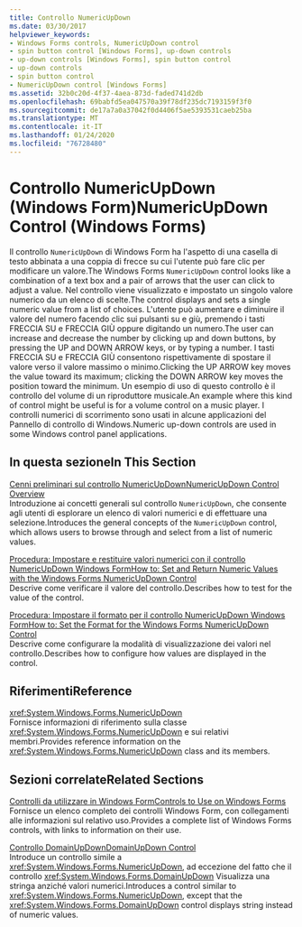 ```yaml
---
title: Controllo NumericUpDown
ms.date: 03/30/2017
helpviewer_keywords:
- Windows Forms controls, NumericUpDown control
- spin button control [Windows Forms], up-down controls
- up-down controls [Windows Forms], spin button control
- up-down controls
- spin button control
- NumericUpDown control [Windows Forms]
ms.assetid: 32b0c20d-4f37-4aea-873d-faded741d2db
ms.openlocfilehash: 69babfd5ea047570a39f78df235dc7193159f3f0
ms.sourcegitcommit: de17a7a0a37042f0d4406f5ae5393531caeb25ba
ms.translationtype: MT
ms.contentlocale: it-IT
ms.lasthandoff: 01/24/2020
ms.locfileid: "76728480"
---
```

# <a name="numericupdown-control-windows-forms"></a><span data-ttu-id="f7d8b-102">Controllo NumericUpDown (Windows Form)</span><span class="sxs-lookup"><span data-stu-id="f7d8b-102">NumericUpDown Control (Windows Forms)</span></span>
<span data-ttu-id="f7d8b-103">Il controllo `NumericUpDown` di Windows Form ha l'aspetto di una casella di testo abbinata a una coppia di frecce su cui l'utente può fare clic per modificare un valore.</span><span class="sxs-lookup"><span data-stu-id="f7d8b-103">The Windows Forms `NumericUpDown` control looks like a combination of a text box and a pair of arrows that the user can click to adjust a value.</span></span> <span data-ttu-id="f7d8b-104">Nel controllo viene visualizzato e impostato un singolo valore numerico da un elenco di scelte.</span><span class="sxs-lookup"><span data-stu-id="f7d8b-104">The control displays and sets a single numeric value from a list of choices.</span></span> <span data-ttu-id="f7d8b-105">L'utente può aumentare e diminuire il valore del numero facendo clic sui pulsanti su e giù, premendo i tasti FRECCIA SU e FRECCIA GIÙ oppure digitando un numero.</span><span class="sxs-lookup"><span data-stu-id="f7d8b-105">The user can increase and decrease the number by clicking up and down buttons, by pressing the UP and DOWN ARROW keys, or by typing a number.</span></span> <span data-ttu-id="f7d8b-106">I tasti FRECCIA SU e FRECCIA GIÙ consentono rispettivamente di spostare il valore verso il valore massimo o minimo.</span><span class="sxs-lookup"><span data-stu-id="f7d8b-106">Clicking the UP ARROW key moves the value toward its maximum; clicking the DOWN ARROW key moves the position toward the minimum.</span></span> <span data-ttu-id="f7d8b-107">Un esempio di uso di questo controllo è il controllo del volume di un riproduttore musicale.</span><span class="sxs-lookup"><span data-stu-id="f7d8b-107">An example where this kind of control might be useful is for a volume control on a music player.</span></span> <span data-ttu-id="f7d8b-108">I controlli numerici di scorrimento sono usati in alcune applicazioni del Pannello di controllo di Windows.</span><span class="sxs-lookup"><span data-stu-id="f7d8b-108">Numeric up-down controls are used in some Windows control panel applications.</span></span>  
  
## <a name="in-this-section"></a><span data-ttu-id="f7d8b-109">In questa sezione</span><span class="sxs-lookup"><span data-stu-id="f7d8b-109">In This Section</span></span>  
 [<span data-ttu-id="f7d8b-110">Cenni preliminari sul controllo NumericUpDown</span><span class="sxs-lookup"><span data-stu-id="f7d8b-110">NumericUpDown Control Overview</span></span>](numericupdown-control-overview-windows-forms.md)  
 <span data-ttu-id="f7d8b-111">Introduzione ai concetti generali sul controllo `NumericUpDown`, che consente agli utenti di esplorare un elenco di valori numerici e di effettuare una selezione.</span><span class="sxs-lookup"><span data-stu-id="f7d8b-111">Introduces the general concepts of the `NumericUpDown` control, which allows users to browse through and select from a list of numeric values.</span></span>  
  
 [<span data-ttu-id="f7d8b-112">Procedura: Impostare e restituire valori numerici con il controllo NumericUpDown Windows Form</span><span class="sxs-lookup"><span data-stu-id="f7d8b-112">How to: Set and Return Numeric Values with the Windows Forms NumericUpDown Control</span></span>](set-and-return-numeric-values-with-wf-numericupdown-control.md)  
 <span data-ttu-id="f7d8b-113">Descrive come verificare il valore del controllo.</span><span class="sxs-lookup"><span data-stu-id="f7d8b-113">Describes how to test for the value of the control.</span></span>  
  
 [<span data-ttu-id="f7d8b-114">Procedura: Impostare il formato per il controllo NumericUpDown Windows Form</span><span class="sxs-lookup"><span data-stu-id="f7d8b-114">How to: Set the Format for the Windows Forms NumericUpDown Control</span></span>](how-to-set-the-format-for-the-windows-forms-numericupdown-control.md)  
 <span data-ttu-id="f7d8b-115">Descrive come configurare la modalità di visualizzazione dei valori nel controllo.</span><span class="sxs-lookup"><span data-stu-id="f7d8b-115">Describes how to configure how values are displayed in the control.</span></span>  
  
## <a name="reference"></a><span data-ttu-id="f7d8b-116">Riferimenti</span><span class="sxs-lookup"><span data-stu-id="f7d8b-116">Reference</span></span>  
 <xref:System.Windows.Forms.NumericUpDown>  
 <span data-ttu-id="f7d8b-117">Fornisce informazioni di riferimento sulla classe <xref:System.Windows.Forms.NumericUpDown> e sui relativi membri.</span><span class="sxs-lookup"><span data-stu-id="f7d8b-117">Provides reference information on the <xref:System.Windows.Forms.NumericUpDown> class and its members.</span></span>  
  
## <a name="related-sections"></a><span data-ttu-id="f7d8b-118">Sezioni correlate</span><span class="sxs-lookup"><span data-stu-id="f7d8b-118">Related Sections</span></span>  
 [<span data-ttu-id="f7d8b-119">Controlli da utilizzare in Windows Form</span><span class="sxs-lookup"><span data-stu-id="f7d8b-119">Controls to Use on Windows Forms</span></span>](controls-to-use-on-windows-forms.md)  
 <span data-ttu-id="f7d8b-120">Fornisce un elenco completo dei controlli Windows Form, con collegamenti alle informazioni sul relativo uso.</span><span class="sxs-lookup"><span data-stu-id="f7d8b-120">Provides a complete list of Windows Forms controls, with links to information on their use.</span></span>  
  
 [<span data-ttu-id="f7d8b-121">Controllo DomainUpDown</span><span class="sxs-lookup"><span data-stu-id="f7d8b-121">DomainUpDown Control</span></span>](domainupdown-control-windows-forms.md)  
 <span data-ttu-id="f7d8b-122">Introduce un controllo simile a <xref:System.Windows.Forms.NumericUpDown>, ad eccezione del fatto che il controllo <xref:System.Windows.Forms.DomainUpDown> Visualizza una stringa anziché valori numerici.</span><span class="sxs-lookup"><span data-stu-id="f7d8b-122">Introduces a control similar to <xref:System.Windows.Forms.NumericUpDown>, except that the <xref:System.Windows.Forms.DomainUpDown> control displays string instead of numeric values.</span></span>

